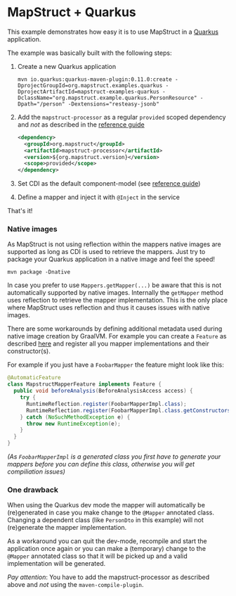 # MapStruct + Quarkus

This example demonstrates how easy it is to use MapStruct in a [Quarkus](https://quarkus.io) application.

The example was basically built with the following steps:

1. Create a new Quarkus application

   ```
   mvn io.quarkus:quarkus-maven-plugin:0.11.0:create -DprojectGroupId=org.mapstruct.examples.quarkus -DprojectArtifactId=mapstruct-examples-quarkus -DclassName="org.mapstruct.example.quarkus.PersonResource" -Dpath="/person" -Dextensions="resteasy-jsonb"
   ```

2. Add the `mapstruct-processor` as a regular `provided` scoped dependency and *not* as described in the 
[reference guide](http://mapstruct.org/documentation/dev/reference/html/#_apache_maven)
   
   ```xml
   <dependency>
     <groupId>org.mapstruct</groupId>
     <artifactId>mapstruct-processor</artifactId>
     <version>${org.mapstruct.version}</version>
     <scope>provided</scope>
   </dependency>
   ```

3. Set CDI as the default component-model (see [reference guide](http://mapstruct.org/documentation/dev/reference/html/#configuration-options))
4. Define a mapper and inject it with `@Inject` in the service

That's it!

### Native images

As MapStruct is not using reflection within the mappers native images are supported as long as CDI is used to retrieve the mappers.
Just try to package your Quarkus application in a native image and feel the speed!

```
mvn package -Dnative
```

In case you prefer to use `Mappers.getMapper(...)` be aware that this is not automatically supported by native images. Internally the `getMapper` method uses reflection to 
retrieve the mapper implementation. 
This is the only place where MapStruct uses reflection and thus it causes issues with native images.

There are some workarounds by defining additional metadata used during native image creation by GraalVM. For example you can create a `Feature` as described 
[here](https://github.com/oracle/graal/blob/master/substratevm/REFLECTION.md) and register all you mapper implementations and their constructor(s).

For example if you just have a `FoobarMapper` the feature might look like this:

```java
@AutomaticFeature
class MapstructMapperFeature implements Feature {
  public void beforeAnalysis(BeforeAnalysisAccess access) {
    try {
      RuntimeReflection.register(FoobarMapperImpl.class);
      RuntimeReflection.register(FoobarMapperImpl.class.getConstructors());
    } catch (NoSuchMethodException e) {
      throw new RuntimeException(e);
    }
  }
}
```

_(As `FoobarMapperImpl` is a generated class you first have to generate your mappers before you can define this class, otherwise you will get compiliation issues)_


### One drawback

When using the Quarkus dev mode the mapper will automatically be (re)generated in case you make change to the `@Mapper` annotated class.
Changing a dependent class (like `PersonDto` in this example) will not (re)generate the mapper implementation.

As a workaround you can quit the dev-mode, recompile and start the application once again or you can make a (temporary) change to the `@Mapper` annotated class so that it
will be picked up and a valid implementation will be generated.

*Pay attention*: You have to add the mapstruct-processor as described above and *not* using the `maven-compile-plugin`.
